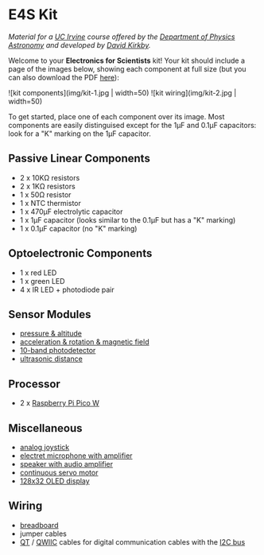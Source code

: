 # E4S Kit

*Material for a [UC Irvine](https://uci.edu/) course offered by the [Department of Physics Astronomy](https://www.physics.uci.edu/) and developed by [David Kirkby](https://faculty.sites.uci.edu/dkirkby/).*

Welcome to your **Electronics for Scientists** kit!  Your kit should include a page of the images below, showing each component at full size (but you can also download the PDF [here](img/kit.pdf)):

![kit components](img/kit-1.jpg | width=50)
![kit wiring](img/kit-2.jpg | width=50)

To get started, place one of each component over its image. Most components are easily distinguised except for the 1μF and 0.1μF capacitors: look for a "K" marking on the 1μF capacitor.

## Passive Linear Components

- 2 x 10KΩ resistors
- 2 x 1KΩ resistors
- 1 x 50Ω resistor
- 1 x NTC thermistor
- 1 x 470μF electrolytic capacitor
- 1 x 1μF capacitor (looks similar to the 0.1μF but has a "K" marking)
- 1 x 0.1μF capacitor (no "K" marking)

## Optoelectronic Components

- 1 x red LED
- 1 x green LED
- 4 x IR LED + photodiode pair

## Sensor Modules

- [pressure & altitude](https://www.adafruit.com/product/4494)
- [acceleration & rotation & magnetic field](https://www.adafruit.com/product/5543)
- [10-band photodetector](https://www.adafruit.com/product/4698)
- [ultrasonic distance](https://www.adafruit.com/product/4007)

## Processor

- 2 x [Raspberry Pi Pico W](https://www.raspberrypi.com/documentation/microcontrollers/raspberry-pi-pico.html)

## Miscellaneous

- [analog joystick](https://www.adafruit.com/product/512)
- [electret microphone with amplifier](https://www.adafruit.com/product/1063)
- [speaker with audio amplifier](https://www.adafruit.com/product/3885)
- [continuous servo motor](https://www.adafruit.com/product/2442)
- [128x32 OLED display](https://www.adafruit.com/product/4440)

## Wiring

- [breadboard](https://www.makeuseof.com/tag/what-is-breadboard/)
- jumper cables
- [QT](https://learn.adafruit.com/introducing-adafruit-stemma-qt/what-is-stemma-qt) / [QWIIC](https://www.sparkfun.com/qwiic) cables for digital communication cables with the [I2C bus](https://en.wikipedia.org/wiki/I%C2%B2C)
